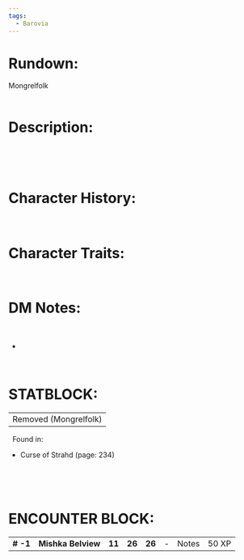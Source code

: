```yaml
---
tags:
  - Barovia
---
```

# **Rundown:**

Mongrelfolk  
 
 

# **Description:**

 

 

# **Character History:**

 
 
 

# **Character Traits:** 

 
 

# **DM Notes:**

 

-    

 

# **STATBLOCK:**

|                       |
|-----------------------|
| Removed (Mongrelfolk) |

 
Found in:

-   Curse of Strahd (page: 234)

 

 

# **ENCOUNTER BLOCK:**

|           |                    |        |        |        |     |       |       |
|-----------|--------------------|--------|--------|--------|-----|-------|-------|
| **\# -1** | **Mishka Belview** | **11** | **26** | **26** | \-  | Notes | 50 XP |

 